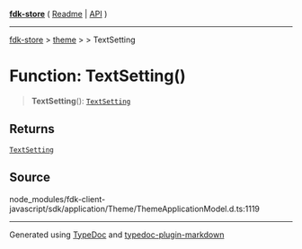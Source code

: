 [**fdk-store**](../../../README.md) ( [Readme](../../../README.md) \| [API](../../../API.md) )

---

[fdk-store](../../../API.md) > [theme](../../README.md) > [<internal>](../README.md) > TextSetting

# Function: TextSetting()

> **TextSetting**(): [`TextSetting`](../type-aliases/type-alias.TextSetting.md)

## Returns

[`TextSetting`](../type-aliases/type-alias.TextSetting.md)

## Source

node_modules/fdk-client-javascript/sdk/application/Theme/ThemeApplicationModel.d.ts:1119

---

Generated using [TypeDoc](https://typedoc.org/) and [typedoc-plugin-markdown](https://www.npmjs.com/package/typedoc-plugin-markdown)
